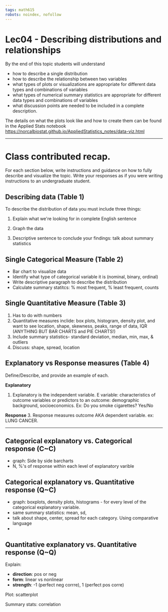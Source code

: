 ```yaml
---
tags: math615
robots: noindex, nofollow
---
```


# Lec04 - Describing distributions and relationships


By the end of this topic students will understand 

* how to describe a single distribution
* how to describe the relationship between two variables
* what types of plots or visualizations are appropriate for different data types and combinations of variables
* what types of numerical summary statistics are appropriate for different data types and combinations of variables
* what discussion points are needed to be included in a complete description. 

The details on what the plots look like and how to create them can be found in the Applied Stats notebook
https://norcalbiostat.github.io/AppliedStatistics_notes/data-viz.html



---

# Class contributed recap. 
For each section below, write instructions and guidance on how to fully describe and visualize the topic. Write your responses as if you were writing instructions to an undergraduate student. 

## Describing data (Table 1)
To describe the distribution of data you must include three things: 

1. Explain what we're looking for in complete English sentence

2. Graph the data

3. Descriptive sentence to conclude your findings: talk about summary statistics


## Single Categorical Measure (Table 2)


- Bar chart to visualize data
- Identify what type of categorical variable it is (nominal, binary, ordinal)
- Write descriptive paragraph to describe the distribution
- Calculate summary statitcs: % most frequent, % least frequent, counts

## Single Quantitative Measure (Table 3)
1. Has to do with numbers  
2. Quantitative measures inclide:
box plots, histogram, density plot, and want to see  location, shape,  skewness, peaks, range of data, IQR
(ANYTHING BUT BAR CHARTS and PIE CHARTS!)
3. Include summary statistics- standard deviation, median, min, max, & outliers 
4. Discuss: shape, spread, location



## Explanatory vs Response measures (Table 4)
Define/Describe, and provide an example of each.

**Explanatory**
1. Explanatory is the independent variable.
E variable: characteristics of outcome variables or predictors to an outcome: demographic background, socioeconomics. Ex: Do you smoke cigarettes? Yes/No

**Response**
3. Response measures outcome AKA dependent variable. ex: LUNG CANCER.


-----


## Categorical explanatory vs. Categorical response (C~C)

* graph: Side by side barcharts
* N, %'s of response within each level of explanatory varible


## Categorical explanatory vs. Quantitative response (Q~C)

* graph: boxplots, density plots, histograms - for every level of the categorical explanatory variable. 
* same summary statistics: mean, sd, 
* talk about shape, center, spread for each category. Using comparative language
* 



## Quantitative explanatory vs. Quantitative response (Q~Q)

Explain: 
* **direction**: pos or neg
* **form**: linear vs nonlinear
* **strength**: -1 (perfect neg corrre), 1 (perfect pos corre) 

Plot: scatterplot

Summary stats: correlation





